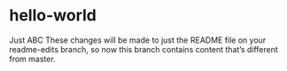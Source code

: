 # hello-world
Just ABC
These changes will be made to just the README file on your readme-edits branch, so now this branch contains content that’s different from master.
